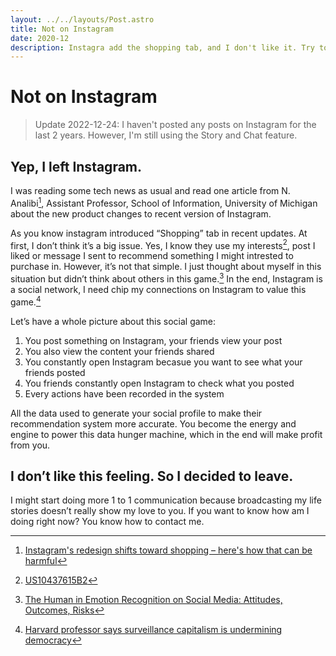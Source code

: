 ```yaml
---
layout: ../../layouts/Post.astro
title: Not on Instagram
date: 2020-12
description: Instagra add the shopping tab, and I don't like it. Try to escape.
---
```

# Not on Instagram

> Update 2022-12-24: I haven't posted any posts on Instagram for the last 2 years. However, I'm still using the Story and Chat feature.

## Yep, I left Instagram.


I was reading some tech news as usual and read one article from N. Analibi[^1], Assistant Professor, School of Information, University of Michigan about the new product changes to recent version of Instagram.

As you know instagram introduced “Shopping” tab  in recent updates. At first, I don’t think it’s a big issue. Yes, I know they use my interests[^3], post I liked or message I sent to recommend something I might intrested to purchase in. However, it’s not that simple. I just thought about myself in this situation but didn’t think about others in this game.[^2] In the end, Instagram is a social network, I need chip my connections on Instagram to value this game.[^4]

Let’s have a whole picture about this social game:

1.  You post something on Instagram, your friends view your post
2.  You also view the content your friends shared
3.  You constantly open Instagram becasue you want to see what your friends posted
4.  You friends constantly open Instagram to check what you posted
5.  Every actions have been recorded in the system

All the data used to generate your social profile to make their recommendation system more accurate. You become the energy and engine to power this data hunger machine, which in the end will make profit from you.

## I don’t like this feeling. So I decided to leave.

I might start doing more 1 to 1 communication because broadcasting my life stories doesn’t really show my love to you. If you want to know how am I doing right now? You know how to contact me.

[^1]: [Instagram's redesign shifts toward shopping – here's how that can be harmful](https://theconversation.com/instagrams-redesign-shifts-toward-shopping-heres-how-that-can-be-harmful-151537)

[^2]: [The Human in Emotion Recognition on Social Media: Attitudes, Outcomes, Risks](https://dl.acm.org/doi/10.1145/3313831.3376680)
[^3]: [US10437615B2](https://patents.google.com/patent/US10437615B2/en)
[^4]: [Harvard professor says surveillance capitalism is undermining democracy](https://news.harvard.edu/gazette/story/2019/03/harvard-professor-says-surveillance-capitalism-is-undermining-democracy/)
